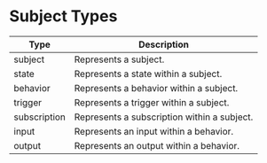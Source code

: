# Subject Types

| Type         | Description                                     |
|--------------|-------------------------------------------------|
| subject      | Represents a subject.                          |
| state        | Represents a state within a subject.            |
| behavior     | Represents a behavior within a subject.         |
| trigger      | Represents a trigger within a subject.          |
| subscription | Represents a subscription within a subject.     |
| input        | Represents an input within a behavior.          |
| output       | Represents an output within a behavior.         |
